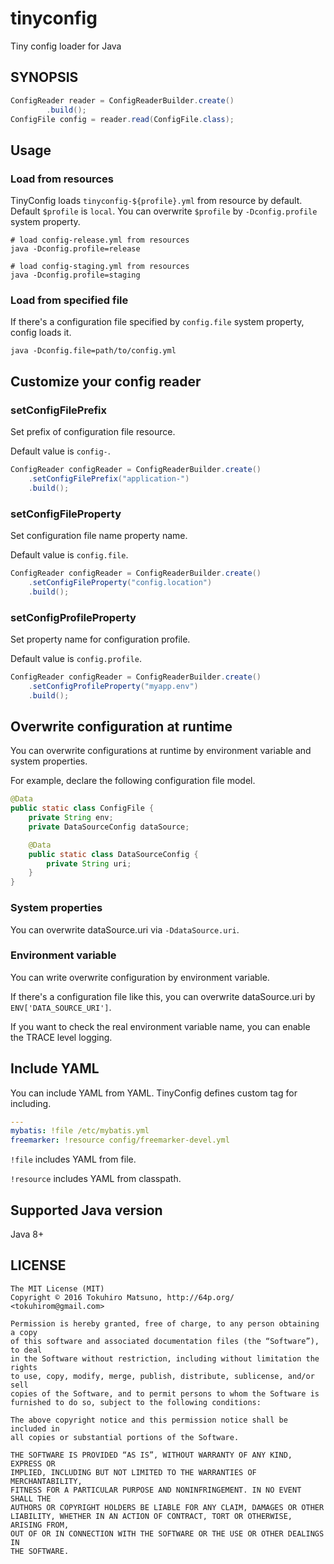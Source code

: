 # tinyconfig

Tiny config loader for Java

## SYNOPSIS

```java
ConfigReader reader = ConfigReaderBuilder.create()
        .build();
ConfigFile config = reader.read(ConfigFile.class);
```

## Usage

### Load from resources

TinyConfig loads `tinyconfig-${profile}.yml` from resource by default.
Default `$profile` is `local`. You can overwrite `$profile` by `-Dconfig.profile`
system property.

    # load config-release.yml from resources
    java -Dconfig.profile=release

    # load config-staging.yml from resources
    java -Dconfig.profile=staging

### Load from specified file

If there's a configuration file specified by `config.file` system property,
config loads it.

    java -Dconfig.file=path/to/config.yml

## Customize your config reader

### setConfigFilePrefix

Set prefix of configuration file resource.

Default value is `config-`.

```java
ConfigReader configReader = ConfigReaderBuilder.create()
    .setConfigFilePrefix("application-")
    .build();
```

### setConfigFileProperty

Set configuration file name property name.

Default value is `config.file`.

```java
ConfigReader configReader = ConfigReaderBuilder.create()
    .setConfigFileProperty("config.location")
    .build();
```

### setConfigProfileProperty

Set property name for configuration profile.

Default value is `config.profile`.

```java
ConfigReader configReader = ConfigReaderBuilder.create()
    .setConfigProfileProperty("myapp.env")
    .build();
```

## Overwrite configuration at runtime

You can overwrite configurations at runtime by environment variable and
system properties.

For example, declare the following configuration file model.

```java
@Data
public static class ConfigFile {
    private String env;
    private DataSourceConfig dataSource;

    @Data
    public static class DataSourceConfig {
        private String uri;
    }
}
```

### System properties

You can overwrite dataSource.uri via `-DdataSource.uri`.

### Environment variable

You can write overwrite configuration by environment variable.

If there's a configuration file like this, you can overwrite dataSource.uri by
`ENV['DATA_SOURCE_URI']`.

If you want to check the real environment variable name, you can enable the TRACE level
logging.

## Include YAML

You can include YAML from YAML. TinyConfig defines custom tag for including.

```yaml
---
mybatis: !file /etc/mybatis.yml
freemarker: !resource config/freemarker-devel.yml
```

`!file` includes YAML from file.

`!resource` includes YAML from classpath.

## Supported Java version

Java 8+

## LICENSE

    The MIT License (MIT)
    Copyright © 2016 Tokuhiro Matsuno, http://64p.org/ <tokuhirom@gmail.com>
    
    Permission is hereby granted, free of charge, to any person obtaining a copy
    of this software and associated documentation files (the “Software”), to deal
    in the Software without restriction, including without limitation the rights
    to use, copy, modify, merge, publish, distribute, sublicense, and/or sell
    copies of the Software, and to permit persons to whom the Software is
    furnished to do so, subject to the following conditions:
    
    The above copyright notice and this permission notice shall be included in
    all copies or substantial portions of the Software.
    
    THE SOFTWARE IS PROVIDED “AS IS”, WITHOUT WARRANTY OF ANY KIND, EXPRESS OR
    IMPLIED, INCLUDING BUT NOT LIMITED TO THE WARRANTIES OF MERCHANTABILITY,
    FITNESS FOR A PARTICULAR PURPOSE AND NONINFRINGEMENT. IN NO EVENT SHALL THE
    AUTHORS OR COPYRIGHT HOLDERS BE LIABLE FOR ANY CLAIM, DAMAGES OR OTHER
    LIABILITY, WHETHER IN AN ACTION OF CONTRACT, TORT OR OTHERWISE, ARISING FROM,
    OUT OF OR IN CONNECTION WITH THE SOFTWARE OR THE USE OR OTHER DEALINGS IN
    THE SOFTWARE.

